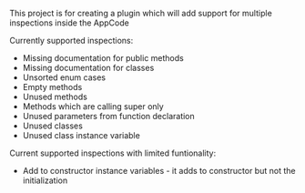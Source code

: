 This project is for creating a plugin which will add support for multiple inspections inside the AppCode

Currently supported inspections:
- Missing documentation for public methods
- Missing documentation for classes 
- Unsorted enum cases
- Empty methods
- Unused methods
- Methods which are calling super only
- Unused parameters from function declaration
- Unused classes
- Unused class instance variable

Current supported inspections with limited funtionality:
- Add to constructor instance variables - it adds to constructor but not the initialization
